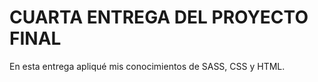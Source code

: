<h1>CUARTA ENTREGA DEL PROYECTO FINAL</h1>
<p>En esta entrega apliqué mis conocimientos de SASS, CSS y HTML.</p>
